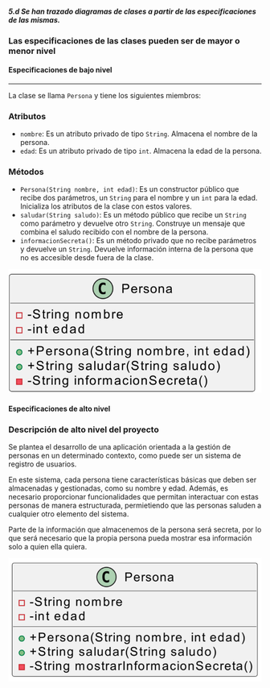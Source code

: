 #### *5.d	Se han trazado diagramas de clases a partir de las especificaciones de las mismas.*

### Las especificaciones de las clases pueden ser de mayor o menor nivel

#### Especificaciones de bajo nivel

---

La clase se llama `Persona` y tiene los siguientes miembros:

### **Atributos**  
- `nombre`: Es un atributo privado de tipo `String`. Almacena el nombre de la persona.  
- `edad`: Es un atributo privado de tipo `int`. Almacena la edad de la persona.  

### **Métodos**  
- `Persona(String nombre, int edad)`: Es un constructor público que recibe dos parámetros, un `String` para el nombre y un `int` para la edad. Inicializa los atributos de la clase con estos valores.  
- `saludar(String saludo)`: Es un método público que recibe un `String` como parámetro y devuelve otro `String`. Construye un mensaje que combina el saludo recibido con el nombre de la persona.  
- `informacionSecreta()`: Es un método privado que no recibe parámetros y devuelve un `String`. Devuelve información interna de la persona que no es accesible desde fuera de la clase.  

![alt text](image-8.png)

#### Especificaciones de alto nivel

### **Descripción de alto nivel del proyecto**  

Se plantea el desarrollo de una aplicación orientada a la gestión de personas en un determinado contexto, como puede ser un sistema de registro de usuarios. 

En este sistema, cada persona tiene características básicas que deben ser almacenadas y gestionadas, como su nombre y edad. Además, es necesario proporcionar funcionalidades que permitan interactuar con estas personas de manera estructurada, permietiendo que las personas saluden a cualquier otro elemento del sistema.  

Parte de la información que almacenemos de la persona será secreta, por lo que será necesario que la propia persona pueda mostrar esa información solo a quien ella quiera.

![alt text](image-9.png)